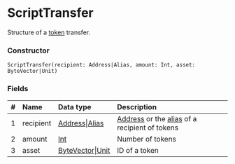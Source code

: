 # ScriptTransfer

Structure of a [token](/blockchain/token.md) transfer.

### Constructor

``` ride
ScriptTransfer(recipient: Address|Alias, amount: Int, asset: ByteVector|Unit)
```

### Fields

|   #   | Name | Data type | Description |
| :--- | :--- | :--- | :--- |
| 1 | recipient | [Address](/ride/structures/common-structures/address.md)&#124;[Alias](/ride/structures/common-structures/alias.md) | [Address](/blockchain/address.md) or the [alias](/blockchain/account/alias.md) of a recipient of tokens |
| 2 | amount | [Int](/ride/data-types/int.md) | Number of tokens |
| 3 | asset | [ByteVector](/ride/data-types/byte-vector.md)&#124;[Unit](/ride/data-types/unit.md) | ID of a token |

